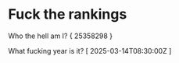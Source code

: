 # Fuck the rankings

Who the hell am I?
{ 25358298 }

What fucking year is it?
[ 2025-03-14T08:30:00Z ]
